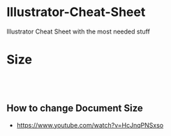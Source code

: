 # Illustrator-Cheat-Sheet
Illustrator Cheat Sheet with the most needed stuff




# Size

<br><br>

## How to change Document Size
- https://www.youtube.com/watch?v=HcJnqPNSxso
